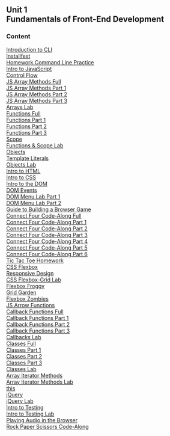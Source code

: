 ## Unit 1 <br> Fundamentals of Front-End Development

### Content
[Introduction to CLI](./01-dev-environment/1.1-cli-intro-main/)<br>
[Installfest](./01-dev-environment/1.1.1-installfest-mac.md)<br>
[Homework Command Line Practice](./01-dev-environment/1.2-hw-command-line-practice.md)<br> 
[Intro to JavaScript](./02-js-fundamentals/2.1-js-intro-datatypes.md)<br>
[Control Flow](./02-js-fundamentals/2.2-js-control-flow.md)<br>
[JS Array Methods Full](./02-js-fundamentals/2.3-js-arrays-full.md)<br>
[JS Array Methods Part 1](./02-js-fundamentals/2.3-js-arrays-1.md)<br>
[JS Array Methods Part 2](./02-js-fundamentals/2.3-js-arrays-2.md)<br>
[JS Array Methods Part 3](./02-js-fundamentals/2.3-js-arrays-3.md)<br>
[Arrays Lab](./02-js-fundamentals/2.3.1-js-arrays-lab.md)<br> 
[Functions Full](./02-js-fundamentals/2.4-js-functions-full.md)<br>
[Functions Part 1](./02-js-fundamentals/2.4-js-functions-1.md)<br>
[Functions Part 2](./02-js-fundamentals/2.4-js-functions-2.md)<br>
[Functions Part 3](./02-js-fundamentals/2.4-js-functions-3.md)<br>
[Scope](./02-js-fundamentals/2.5-js-scope.md)<br>
[Functions & Scope Lab](./02-js-fundamentals/2.5.1-js-functions-lab.md)<br> 
[Objects](./02-js-fundamentals/2.7-js-objects.md)<br>
[Template Literals](./02-js-fundamentals/2.6-js-template-literals.md)<br>
[Objects Lab](./02-js-fundamentals/2.7.1-js-objects-lab.md)<br> 
[Intro to HTML](./03-html-css/3.1-intro-to-html.md)<br>
[Intro to CSS](./03-html-css/3.2-intro-to-css.md)<br>
[Intro to the DOM](./04-dom/4.1-dom-intro.md)<br>
[DOM Events](./04-dom/4.2-dom-events.md)<br>
[DOM Menu Lab Part 1](./04-dom/4.1.1-dom-menu-lab-part-1.md)<br>
[DOM Menu Lab Part 2](./04-dom/4.2.1-dom-menu-lab-part-2.md)<br>
[Guide to Building a Browser Game](./05-programming/5.1-guide-to-building-a-browser-game.md)<br>
[Connect Four Code-Along Full](./05-programming/5.2-connect-four-code-along-full.md)<br> 
[Connect Four Code-Along Part 1](./05-programming/5.2-connect-four-code-along-1.md)<br> 
[Connect Four Code-Along Part 2](./05-programming/5.2-connect-four-code-along-2.md)<br> 
[Connect Four Code-Along Part 3](./05-programming/5.2-connect-four-code-along-3.md)<br> 
[Connect Four Code-Along Part 4](./05-programming/5.2-connect-four-code-along-4.md)<br> 
[Connect Four Code-Along Part 5](./05-programming/5.2-connect-four-code-along-5.md)<br> 
[Connect Four Code-Along Part 6](./05-programming/5.2-connect-four-code-along-6.md)<br> 
[Tic Tac Toe Homework](./05-programming/5.3-tic-tac-toe-weekend.md)<br>
[CSS Flexbox](./06-css-layout/6.1-css-flexbox-grid.md)<br>
[Responsive Design](./06-css-layout/6.2-responsive-design.md)<br>
[CSS Flexbox-Grid Lab](./06-css-layout/6.1.1-flexbox-grid-lab.md)<br>
[Flexbox Froggy](https://flexboxfroggy.com/)<br>
[Grid Garden](https://cssgridgarden.com/)<br>
[Flexbox Zombies](https://mastery.games/flexboxzombies/)<br>
[JS Arrow Functions](./07-js-continued/7.1-js-arrow-functions.md)<br>
[Callback Functions Full](./07-js-continued/7.2-js-callback-functions-full.md)<br>
[Callback Functions Part 1](./07-js-continued/7.2-js-callback-functions-1.md)<br>
[Callback Functions Part 2](./07-js-continued/7.2-js-callback-functions-2.md)<br>
[Callback Functions Part 3](./07-js-continued/7.2-js-callback-functions-3.md)<br>
[Callbacks Lab](./07-js-continued/7.2.1-js-callbacks-lab.md)<br>
[Classes Full](./07-js-continued/7.3-js-classes-full.md)<br>
[Classes Part 1](./07-js-continued/7.3-js-classes-1.md)<br>
[Classes Part 2](./07-js-continued/7.3-js-classes-2.md)<br>
[Classes Part 3](./07-js-continued/7.3-js-classes-3.md)<br>
[Classes Lab](./07-js-continued/7.3.1.hw.optional-js-classes-lab.md)<br>
[Array Iterator Methods](./07-js-continued/7.4-array-iterator-methods.md)<br>
[Array Iterator Methods Lab](./07-js-continued/7.4.1-array-iterator-methods-lab.md)<br>
[this](./07-js-continued/7.5-js-this-keyword.md)<br>
[jQuery](./08-libraries-frameworks/8.1-jquery.md)<br>
[jQuery Lab](./08-libraries-frameworks/8.1.1-jquery-lab.md)<br>
[Intro to Testing](./10-testing/10.1-testing-lecture/)<br>
[Intro to Testing Lab](./10-testing/10.1.1-testing-lab/)<br> 
[Playing Audio in the Browser](./09-programming/9.1-playing-audio.md)<br>
[Rock Paper Scissors Code-Along](./09-programming/9.2-rock-paper-scissors-codealong.md)<br>
